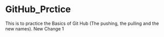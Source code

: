 # GitHub_Prctice
This is to practice the Basics of Git Hub (The pushing, the pulling and the new names).
New Change 1